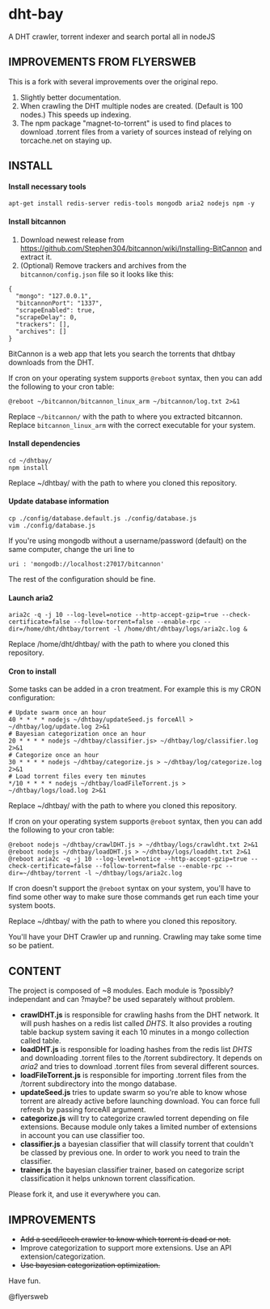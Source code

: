 # dht-bay
A DHT crawler, torrent indexer and search portal all in nodeJS

IMPROVEMENTS FROM FLYERSWEB
---------------------------

This is a fork with several improvements over the original repo.

1. Slightly better documentation.
2. When crawling the DHT multiple nodes are created. (Default is 100 nodes.) This speeds up indexing.
3. The npm package "magnet-to-torrent" is used to find places to download .torrent files from a variety of sources instead of relying on torcache.net on staying up.

INSTALL
-------

#### Install necessary tools

```
apt-get install redis-server redis-tools mongodb aria2 nodejs npm -y
```

#### Install bitcannon

1. Download newest release from https://github.com/Stephen304/bitcannon/wiki/Installing-BitCannon and extract it.
2. (Optional) Remove trackers and archives from the `bitcannon/config.json` file so it looks like this:

```
{
  "mongo": "127.0.0.1",
  "bitcannonPort": "1337",
  "scrapeEnabled": true,
  "scrapeDelay": 0,
  "trackers": [],
  "archives": []
}
```

BitCannon is a web app that lets you search the torrents that dhtbay downloads from the DHT.

If cron on your operating system supports `@reboot` syntax, then you can add the following to your cron table:

```
@reboot ~/bitcannon/bitcannon_linux_arm ~/bitcannon/log.txt 2>&1
```

Replace `~/bitcannon/` with the path to where you extracted bitcannon. Replace `bitcannon_linux_arm` with the correct executable for your system.

#### Install dependencies

```
cd ~/dhtbay/
npm install
```

Replace ~/dhtbay/ with the path to where you cloned this repository.

#### Update database information

```
cp ./config/database.default.js ./config/database.js
vim ./config/database.js
```

If you're using mongodb without a username/password (default) on the same computer, change the uri line to 

```
uri : 'mongodb://localhost:27017/bitcannon'
```

The rest of the configuration should be fine.

#### Launch aria2

```
aria2c -q -j 10 --log-level=notice --http-accept-gzip=true --check-certificate=false --follow-torrent=false --enable-rpc --dir=/home/dht/dhtbay/torrent -l /home/dht/dhtbay/logs/aria2c.log &
```

Replace /home/dht/dhtbay/ with the path to where you cloned this repository.

#### Cron to install

Some tasks can be added in a cron treatment. For example this is my CRON configuration:

```
# Update swarm once an hour
40 * * * * nodejs ~/dhtbay/updateSeed.js forceAll > ~/dhtbay/log/update.log 2>&1
# Bayesian categorization once an hour
20 * * * * nodejs ~/dhtbay/classifier.js> ~/dhtbay/log/classifier.log 2>&1
# Categorize once an hour
30 * * * * nodejs ~/dhtbay/categorize.js > ~/dhtbay/log/categorize.log 2>&1
# Load torrent files every ten minutes
*/10 * * * * nodejs ~/dhtbay/loadFileTorrent.js > ~/dhtbay/logs/load.log 2>&1
```

Replace ~/dhtbay/ with the path to where you cloned this repository.

If cron on your operating system supports `@reboot` syntax, then you can add the following to your cron table:

```
@reboot nodejs ~/dhtbay/crawlDHT.js > ~/dhtbay/logs/crawldht.txt 2>&1
@reboot nodejs ~/dhtbay/loadDHT.js > ~/dhtbay/logs/loaddht.txt 2>&1
@reboot aria2c -q -j 10 --log-level=notice --http-accept-gzip=true --check-certificate=false --follow-torrent=false --enable-rpc --dir=~/dhtbay/torrent -l ~/dhtbay/logs/aria2c.log
```

If cron doesn't support the `@reboot` syntax on your system, you'll have to find some other way to make sure those commands get run each time your system boots.

Replace ~/dhtbay/ with the path to where you cloned this repository.

You'll have your DHT Crawler up and running. Crawling may take some time so be patient.


CONTENT
-------

The project is composed of ~8 modules. Each module is ?possibly? independant and can ?maybe? be used separately without problem.

+  **crawlDHT.js** is responsible for crawling hashs from the DHT network. It will push hashes on a redis list called *DHTS*. It also provides a routing table backup system saving it each 10 minutes in a mongo collection called table.
+  **loadDHT.js** is responsible for loading hashes from the redis list *DHTS* and downloading .torrent files to the /torrent subdirectory. It depends on *aria2* and tries to download .torrent files from several different sources.
+  **loadFileTorrent.js** is responsible for importing .torrent files from the /torrent subdirectory into the mongo database.
+  **updateSeed.js** tries to update swarm so you're able to know whose torrent are already active before launching download. You can force full refresh by passing forceAll argument.
+  **categorize.js** will try to categorize crawled torrent depending on file extensions. Because module only takes a limited number of extensions in account you can use classifier too.
+  **classifier.js** a bayesian classifier that will classify torrent that couldn't be classed by previous one. In order to work you need to train the classifier.
+  **trainer.js** the bayesian classifier trainer, based on categorize script classification it helps unknown torrent classification.

Please fork it, and use it everywhere you can.

IMPROVEMENTS
------------

+ <s>Add a seed/leech crawler to know which torrent is dead or not.</s>
+ Improve categorization to support more extensions. Use an API extension/categorization.
+ <s>Use bayesian categorization optimization.</s>

Have fun.

@flyersweb
